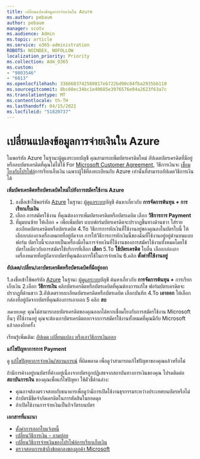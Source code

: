 ```yaml
---
title: เปลี่ยนแปลงข้อมูลการจ่ายเงินใน Azure
ms.author: pebaum
author: pebaum
manager: scotv
ms.audience: Admin
ms.topic: article
ms.service: o365-administration
ROBOTS: NOINDEX, NOFOLLOW
localization_priority: Priority
ms.collection: Adm_O365
ms.custom:
- "9003546"
- "6813"
ms.openlocfilehash: 3366603742560817eb722bd90c04fba2935bb110
ms.sourcegitcommit: 8bc60ec34bc1e40685e3976576e04a2623f63a7c
ms.translationtype: MT
ms.contentlocale: th-TH
ms.lasthandoff: 04/15/2021
ms.locfileid: "51820737"
---
```

# <a name="change-payment-information-in-azure"></a>เปลี่ยนแปลงข้อมูลการจ่ายเงินใน Azure

ในพอร์ทัล Azure ในฐานะผู้ดูแลระบบบัญชี คุณสามารถเพิ่มบัตรเครดิตใหม่ อัปเดตบัตรเครดิตที่มีอยู่ หรือลบบัตรเครดิตที่คุณไม่ได้ใช้ For [Microsoft Customer Agreement](https://docs.microsoft.com/azure/billing/billing-how-to-change-credit-card?WT.mc_id=Portal-Microsoft_Azure_Support#check-access-to-a-microsoft-customer-agreement), วิธีการเงินจะ [เชื่อมโยงกับโปรไฟล์](https://docs.microsoft.com/azure/billing/billing-how-to-change-credit-card?WT.mc_id=Portal-Microsoft_Azure_Support#change-payment-method-for-a-billing-profile)การเรียกเก็บเงิน เฉพาะผู้ใช้ที่ลงทะเบียนกับ Azure เท่านั้นที่สามารถอัปเดตวิธีการเงินได้

**เพิ่มบัตรเครดิตหรือบัตรเดบิตใหม่ไปยังการสมัครใช้งาน Azure**

1. ลงชื่อเข้าใช้พอร์ทัล [Azure](https://portal.azure.com/) ในฐานะ [ผู้ดูแลระบบ](https://docs.microsoft.com/azure/billing/billing-subscription-transfer?WT.mc_id=Portal-Microsoft_Azure_Support#whoisaa)บัญชี ค้นหาเกี่ยวกับ **การจัดการต้นทุน + การเรียกเก็บเงิน**
2. เลือก การสมัครใช้งาน ที่คุณต้องการเพิ่มบัตรเครดิตหรือบัตรเดบิต เลือก **วิธีการการ Payment**
3. ที่มุมบนซ้าย ให้เลือก + เพื่อเพิ่มบัตร แบบฟอร์มบัตรเครดิตจะปรากฏขึ้นทางด้านขวา ใส่รายละเอียดบัตรเครดิตหรือบัตรเดบิต 4.To วิธีการการหักเงินที่ใช้งานอยู่ของคุณลงในบัตรใบนี้ ให้เลือกกล่องกาเครื่องหมายที่อยู่ถัดจาก การให้วิธีการการหักเงินนี้ของฉันที่ใช้งานอยู่อยู่ด้านบนแบบฟอร์ม บัตรใบนี้จะกลายเป็นเครื่องมือในการจ่ายเงินที่ใช้งานของการสมัครใช้งานทั้งหมดโดยใช้บัตรใบเดียวกับการสมัครใช้บริการที่เลือก **เลือก** 5.To **ใช้บัตรเครดิต** ใบอื่น เลือกกล่องกาเครื่องหมายที่อยู่ถัดจากบัตรที่คุณต้องการใช้ในการจ่ายเงิน
6.คลิก **ตั้งค่าที่ใช้งานอยู่**

**อัปเดต/เปลี่ยน/เอาบัตรเครดิตหรือบัตรเดบิตที่มีอยู่ออก**

1.ลงชื่อเข้าใช้พอร์ทัล [Azure](https://portal.azure.com/) ในฐานะ [ผู้ดูแลระบบ](https://docs.microsoft.com/azure/billing/billing-subscription-transfer?WT.mc_id=Portal-Microsoft_Azure_Support#whoisaa)บัญชี ค้นหาเกี่ยวกับ **การจัดการต้นทุน +** การเรียกเก็บเงิน
2.เลือก **วิธีการเงิน** คลิกบัตรเครดิตหรือบัตรเดบิตที่คุณต้องการแก้ไข ฟอร์มบัตรเครดิตจะปรากฏที่ด้านขวา 3.อัปเดตรายละเอียดบัตรเครดิตหรือบัตรเดบิต เลือกบันทึก
4.To **เอาออก** ให้เลือกกล่องที่อยู่ถัดจากบัตรที่คุณต้องการเอาออก 5 คลิก **ลบ**

_หมายเหตุ_: คุณไม่สามารถลบบัตรเครดิตของคุณออกได้หากเชื่อมโยงกับการสมัครใช้งาน Microsoft อื่นๆ ที่ใช้งานอยู่ คุณจะต้องเอาบัตรเครดิตออกจากการสมัครใช้งานทั้งหมดที่คุณมีกับ Microsoft แล้วลองอีกครั้ง

เรียนรู้เพิ่มเติม: [อัปเดต เปลี่ยนแปลง หรือเอาวิธีการเงินออก](https://docs.microsoft.com/azure/billing/billing-how-to-change-credit-card?WT.mc_id=Portal-Microsoft_Azure_Support)

**แก้ไขปัญหาการการ Payment**

ดู [แก้ไขปัญหาการจ่ายเงิน/สถานการณ์](https://support.microsoft.com/help/4505172/troubleshooting-payment-issues) ที่ผิดพลาด เพื่อดูว่าสามารถแก้ไขปัญหาของคุณแล้วหรือไม่

ถ้ามีการค้างอยู่บนบัตรที่ค้างอยู่เนื่องจากบัตรถูกปฏิเสธจากสถาบันทางการเงินของคุณ โปรดติดต่อ **สถาบันการเงิน** ของคุณเพื่อแก้ไขปัญหา ใช้ตัวชี้ด้านล่าง:

- คุณอาจต้องตรวจสอบกับธนาคารเพื่อดูว่ามีการเปิดใช้งานธุรกรรมระหว่างประเทศบนบัตรหรือไม่
- ถ้าบัตรมีขีดจํากัดเครดิตในการตัดสินในยอดดุล
- ถ้าเปิดใช้งานการจ่ายเงินเป็นกิจวัตรบนบัตร

**เอกสารที่แนะนา**

- [ตั้งค่าการออกใบแจ้งหนี้](https://azure.microsoft.com/pricing/invoicing/)
- [เปลี่ยนวิธีการเงิน - ถามบ่อย](https://docs.microsoft.com/azure/billing/billing-how-to-change-credit-card?WT.mc_id=Portal-Microsoft_Azure_Support#frequently-asked-questions)
- [เปลี่ยนวิธีการจ่ายเงินของโปรไฟล์การเรียกเก็บเงิน](https://docs.microsoft.com/azure/billing/billing-how-to-change-credit-card?WT.mc_id=Portal-Microsoft_Azure_Support#change-payment-method-for-a-billing-profile)
- [ตรวจสอบการเข้าถึงข้อตกลงของลูกค้า Microsoft](https://docs.microsoft.com/azure/billing/billing-how-to-change-credit-card?WT.mc_id=Portal-Microsoft_Azure_Support#check-access-to-a-microsoft-customer-agreement)